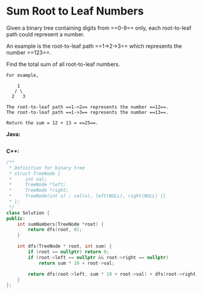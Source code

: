 # Sum Root to Leaf Numbers

Given a binary tree containing digits from ==0-9== only, each root-to-leaf path could represent a number.

An example is the root-to-leaf path ==1->2->3== which represents the number ==123==.

Find the total sum of all root-to-leaf numbers.

    For example,

        1
       / \
      2   3

    The root-to-leaf path ==1->2== represents the number ==12==.
    The root-to-leaf path ==1->3== represents the number ==13==.

    Return the sum = 12 + 13 = ==25==.

**Java:**
```java

```

**C++:**
```c++
/**
 * Definition for binary tree
 * struct TreeNode {
 *     int val;
 *     TreeNode *left;
 *     TreeNode *right;
 *     TreeNode(int x) : val(x), left(NULL), right(NULL) {}
 * };
 */
class Solution {
public:
    int sumNumbers(TreeNode *root) {
        return dfs(root, 0);
    }

    int dfs(TreeNode * root, int sum) {
        if (root == nullptr) return 0;
        if (root->left == nullptr && root->right == nullptr)
            return sum * 10 + root->val;

        return dfs(root->left, sum * 10 + root->val) + dfs(root->right, sum * 10 + root->val);
    }
};
```
